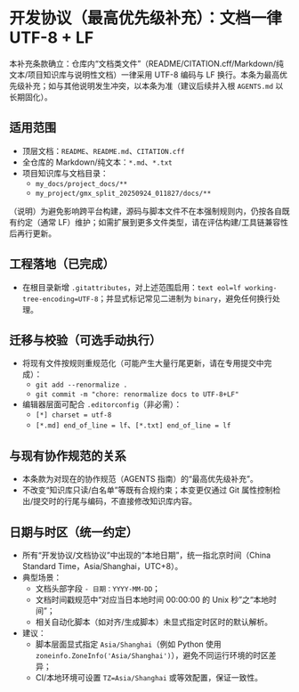 # 开发协议（最高优先级补充）：文档一律 UTF-8 + LF

本补充条款确立：仓库内“文档类文件”（README/CITATION.cff/Markdown/纯文本/项目知识库与说明性文档）一律采用 UTF-8 编码与 LF 换行。本条为最高优先级补充；如与其他说明发生冲突，以本条为准（建议后续并入根 `AGENTS.md` 以长期固化）。

## 适用范围
- 顶层文档：`README`、`README.md`、`CITATION.cff`
- 全仓库的 Markdown/纯文本：`*.md`、`*.txt`
- 项目知识库与文档目录：
  - `my_docs/project_docs/**`
  - `my_project/gmx_split_20250924_011827/docs/**`

（说明）为避免影响跨平台构建，源码与脚本文件不在本强制规则内，仍按各自既有约定（通常 LF）维护；如需扩展到更多文件类型，请在评估构建/工具链兼容性后再行更新。

## 工程落地（已完成）
- 在根目录新增 `.gitattributes`，对上述范围启用：`text eol=lf working-tree-encoding=UTF-8`；并显式标记常见二进制为 `binary`，避免任何换行处理。

## 迁移与校验（可选手动执行）
- 将现有文件按规则重规范化（可能产生大量行尾更新，请在专用提交中完成）：
  - `git add --renormalize .`
  - `git commit -m "chore: renormalize docs to UTF-8+LF"`
- 编辑器层面可配合 `.editorconfig`（非必需）：
  - `[*] charset = utf-8`
  - `[*.md] end_of_line = lf`、`[*.txt] end_of_line = lf`

## 与现有协作规范的关系
- 本条款为对现在的协作规范（AGENTS 指南）的“最高优先级补充”。
- 不改变“知识库只读/白名单”等既有合规约束；本变更仅通过 Git 属性控制检出/提交时的行尾与编码，不直接修改知识库内容。

## 日期与时区（统一约定）
- 所有“开发协议/文档协议”中出现的“本地日期”，统一指北京时间（China Standard Time，Asia/Shanghai，UTC+8）。
- 典型场景：
  - 文档头部字段 `- 日期：YYYY-MM-DD`；
  - 文档时间戳规范中“对应当日本地时间 00:00:00 的 Unix 秒”之“本地时间”；
  - 相关自动化脚本（如对齐/生成脚本）未显式指定时区时的默认解析。
- 建议：
  - 脚本层面显式指定 `Asia/Shanghai`（例如 Python 使用 `zoneinfo.ZoneInfo('Asia/Shanghai')`），避免不同运行环境的时区差异；
  - CI/本地环境可设置 `TZ=Asia/Shanghai` 或等效配置，保证一致性。
